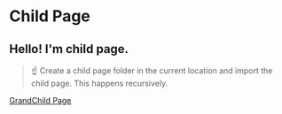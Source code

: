 # Child Page

## Hello! I'm child page.

> ☝ Create a child page folder in the current location and import the child page. This happens recursively.

[GrandChild Page](GrandChild-Page/GrandChild-Page.md)

